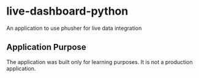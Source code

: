 # live-dashboard-python
An application to use phusher for live data integration

## Application Purpose
The application was built only for learning purposes. It is not a production application.
